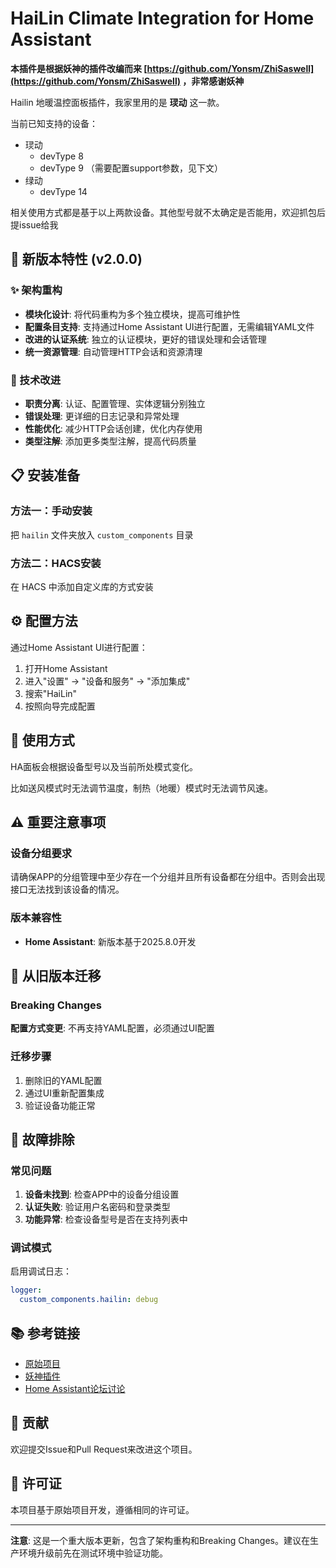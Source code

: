 # HaiLin Climate Integration for Home Assistant

**本插件是根据妖神的插件改编而来 [https://github.com/Yonsm/ZhiSaswell](https://github.com/Yonsm/ZhiSaswell) ，非常感谢妖神**

Hailin 地暖温控面板插件，我家里用的是 **㻏动** 这一款。

当前已知支持的设备：

* 㻏动  
   * devType 8  
   * devType 9 （需要配置support参数，见下文）
* 绿动  
   * devType 14

相关使用方式都是基于以上两款设备。其他型号就不太确定是否能用，欢迎抓包后提issue给我

## 🚀 新版本特性 (v2.0.0)

### ✨ 架构重构
- **模块化设计**: 将代码重构为多个独立模块，提高可维护性
- **配置条目支持**: 支持通过Home Assistant UI进行配置，无需编辑YAML文件
- **改进的认证系统**: 独立的认证模块，更好的错误处理和会话管理
- **统一资源管理**: 自动管理HTTP会话和资源清理

### 🔧 技术改进
- **职责分离**: 认证、配置管理、实体逻辑分别独立
- **错误处理**: 更详细的日志记录和异常处理
- **性能优化**: 减少HTTP会话创建，优化内存使用
- **类型注解**: 添加更多类型注解，提高代码质量

## 📋 安装准备

### 方法一：手动安装
把 `hailin` 文件夹放入 `custom_components` 目录

### 方法二：HACS安装
在 HACS 中添加自定义库的方式安装

## ⚙️ 配置方法

通过Home Assistant UI进行配置：

1. 打开Home Assistant
2. 进入"设置" → "设备和服务" → "添加集成"
3. 搜索"HaiLin"
4. 按照向导完成配置

## 📱 使用方式

HA面板会根据设备型号以及当前所处模式变化。

比如送风模式时无法调节温度，制热（地暖）模式时无法调节风速。

## ⚠️ 重要注意事项

### 设备分组要求
请确保APP的分组管理中至少存在一个分组并且所有设备都在分组中。否则会出现接口无法找到该设备的情况。

### 版本兼容性
- **Home Assistant**: 新版本基于2025.8.0开发

## 🔄 从旧版本迁移

### Breaking Changes
**配置方式变更**: 不再支持YAML配置，必须通过UI配置

### 迁移步骤
1. 删除旧的YAML配置
2. 通过UI重新配置集成
3. 验证设备功能正常

## 🐛 故障排除

### 常见问题
1. **设备未找到**: 检查APP中的设备分组设置
2. **认证失败**: 验证用户名密码和登录类型
3. **功能异常**: 检查设备型号是否在支持列表中

### 调试模式
启用调试日志：
```yaml
logger:
  custom_components.hailin: debug
```

## 📚 参考链接

* [原始项目](https://github.com/alkalixin/Hailin-Climate)
* [妖神插件](https://github.com/Yonsm/ZhiSaswell)
* [Home Assistant论坛讨论](https://bbs.hassbian.com/thread-3387-1-1.html)

## 🤝 贡献

欢迎提交Issue和Pull Request来改进这个项目。

## 📄 许可证

本项目基于原始项目开发，遵循相同的许可证。

---

**注意**: 这是一个重大版本更新，包含了架构重构和Breaking Changes。建议在生产环境升级前先在测试环境中验证功能。